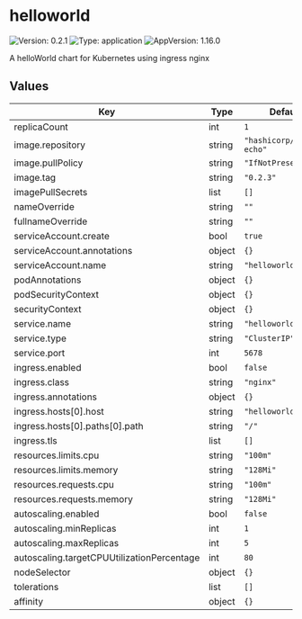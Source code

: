 # helloworld

![Version: 0.2.1](https://img.shields.io/badge/Version-0.2.1-informational?style=flat-square) ![Type: application](https://img.shields.io/badge/Type-application-informational?style=flat-square) ![AppVersion: 1.16.0](https://img.shields.io/badge/AppVersion-1.16.0-informational?style=flat-square)

A helloWorld chart for Kubernetes using ingress nginx

## Values

| Key | Type | Default | Description |
|-----|------|---------|-------------|
| replicaCount | int | `1` |  |
| image.repository | string | `"hashicorp/http-echo"` |  |
| image.pullPolicy | string | `"IfNotPresent"` |  |
| image.tag | string | `"0.2.3"` |  |
| imagePullSecrets | list | `[]` |  |
| nameOverride | string | `""` |  |
| fullnameOverride | string | `""` |  |
| serviceAccount.create | bool | `true` |  |
| serviceAccount.annotations | object | `{}` |  |
| serviceAccount.name | string | `"helloworld"` |  |
| podAnnotations | object | `{}` |  |
| podSecurityContext | object | `{}` |  |
| securityContext | object | `{}` |  |
| service.name | string | `"helloworld"` |  |
| service.type | string | `"ClusterIP"` |  |
| service.port | int | `5678` |  |
| ingress.enabled | bool | `false` |  |
| ingress.class | string | `"nginx"` |  |
| ingress.annotations | object | `{}` |  |
| ingress.hosts[0].host | string | `"helloworld.local"` |  |
| ingress.hosts[0].paths[0].path | string | `"/"` |  |
| ingress.tls | list | `[]` |  |
| resources.limits.cpu | string | `"100m"` |  |
| resources.limits.memory | string | `"128Mi"` |  |
| resources.requests.cpu | string | `"100m"` |  |
| resources.requests.memory | string | `"128Mi"` |  |
| autoscaling.enabled | bool | `false` |  |
| autoscaling.minReplicas | int | `1` |  |
| autoscaling.maxReplicas | int | `5` |  |
| autoscaling.targetCPUUtilizationPercentage | int | `80` |  |
| nodeSelector | object | `{}` |  |
| tolerations | list | `[]` |  |
| affinity | object | `{}` |  |

